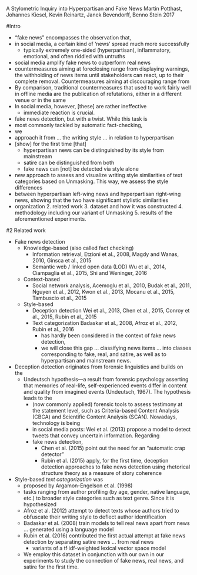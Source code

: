 A Stylometric Inquiry into Hyperpartisan and Fake News
Martin Potthast, Johannes Kiesel, Kevin Reinartz, Janek Bevendorff, Benno Stein
2017

#Intro

* “fake news” encompasses the observation that, 
 * in social media, a certain kind of ‘news’ spread much more successfully
   * typically extremely one-sided (hyperpartisan), inflammatory, emotional,
      and often riddled with untruths
 * social media amplify fake news to outperform real news 
* countermeasures aiming at foreclosing range from displaying warnings, the
  withholding of news items until stakeholders can react, up to their
  complete removal. Countermeasures aiming at discouraging range from
 * By comparison, traditional countermeasures that used to work fairly well in
    offline media are the publication of refutations, either in a different
    venue or in the same
 * In social media, however, [these] are rather ineffective 
   * immediate reaction is crucial.
* fake news detection, but with a twist. While this task is 
 * most commonly tackled by automatic fact-checking, 
* we 
 * approach it from ... the writing style ... in relation to hyperpartisan
 * [show] for the first time [that] 
   * hyperpartisan news can be distinguished by its style from mainstream
   * satire can be distinguished from both
   * fake news can [not] be detected via style alone
 * new approach to assess and visualize writing style similarities of text
    categories based on Unmasking.  This way, we assess the style differences
 * between hyperpartisan left-wing news and hyperpartisan right-wing news,
    showing that the two have significant stylistic similarities
* organization
  2. related work
  3. dataset and how it was constructed
  4. methodology including our variant of Unmasking
  5. results of the aforementioned experiments.

#2 Related work

* Fake news detection
  * Knowledge-based (also called fact checking)
    * Information retrieval, 
      Etzioni et al., 2008, Magdy and Wanas, 2010, Ginsca et al., 2015
    * Semantic web / linked open data (LOD) 
      Wu et al., 2014, Ciampaglia et al., 2015, Shi and Weninger, 2016
  * Context-based
    * Social network analysis, 
      Acemoglu et al., 2010, Budak et al., 2011, Nguyen et al., 2012, 
      Kwon et al., 2013, Mocanu et al., 2015, Tambuscio et al., 2015
  * Style-based
    * Deception detection 
      Wei et al., 2013, Chen et al., 2015, Conroy et al., 2015, 
      Rubin et al., 2015
    * Text categorization 
      Badaskar et al., 2008, Afroz et al., 2012, Rubin et al., 2016 
      * has hardly been considered in the context of fake news detection,
      * we will close this gap ... classifying news items ... into classes
        corresponding to fake, real, and satire, as well as to hyperpartisan
        and mainstream news.
* Deception detection originates from forensic linguistics and builds on the
  * Undeutsch hypothesis—a result from forensic psychology asserting that
    memories of real-life, self-experienced events differ in content and
    quality from imagined events (Undeutsch, 1967). The hypothesis leads to the
    * (now commonly applied) forensic tools to assess testimony at the
      statement level, such as Criteria-based Content Analysis (CBCA) and
      Scientific Content Analysis (SCAN). Nowadays, technology is being
    * in social media posts: Wei et al.  (2013) propose a model to detect
      tweets that convey uncertain information.  Regarding 
    * fake news detection, 
      * Chen et al. (2015) point out the need for an “automatic crap detector”
      * Rubin et al.  (2015) apply, for the first time, deception detection
        approaches to fake news detection 
        using rhetorical structure theory as a measure of story coherence
* Style-based _text categorization_ was 
  * proposed by Argamon-Engelson et al.  (1998)
  * tasks ranging from author profiling (by age, gender, native language, etc.)
    to broader style categories such as text genre. Since it is hypothesized 
  * Afroz et al.  (2012) attempt to detect texts whose authors tried to
    obfuscate their writing style to deflect author identification
  * Badaskar et al.  (2008) train models to tell real news apart from news ...
    generated using a language model
  * Rubin et al. (2016) contributed the first actual attempt at fake news
    detection by separating satire news ...  from real news 
    * variants of a tf·idf-weighted lexical vector space model
  * We employ this dataset in conjunction with our own in our experiments to
    study the connection of fake news, real news, and satire for the first
    time.
